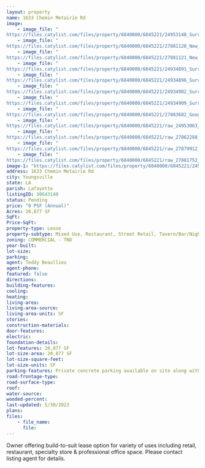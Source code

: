 ```yaml
---
layout: property
name: 1633 Chemin Metairie Rd
image:
    - image_file: "https://files.catylist.com/files/property/6840000/6845221/24953148_Surrounding_Retail.jpg"
    - image_file: "https://files.catylist.com/files/property/6840000/6845221/27881120_New_Pic___1633_Chemin_Metairie___Teddy.jpg"
    - image_file: "https://files.catylist.com/files/property/6840000/6845221/27881121_New_Pic_2___1633_Chemin_Metairie_Pkwy___Teddy.jpg"
    - image_file: "https://files.catylist.com/files/property/6840000/6845221/24934891_Surrounding_Retail__1.JPG"
    - image_file: "https://files.catylist.com/files/property/6840000/6845221/24934896_Surrounding_Retail__2.JPG"
    - image_file: "https://files.catylist.com/files/property/6840000/6845221/24934902_Surrounding_Retail__3.JPG"
    - image_file: "https://files.catylist.com/files/property/6840000/6845221/24934909_Surrounding_Retail__4.JPG"
    - image_file: "https://files.catylist.com/files/property/6840000/6845221/27883682_Google_Map___1633_Chemin_Metairie___Teddy_.png"
    - image_file: "https://files.catylist.com/files/property/6840000/6845221/raw_24953063_Surrounding_Retail.pdf"
    - image_file: "https://files.catylist.com/files/property/6840000/6845221/raw_27862288_Flood___1633_Chemin_Metairie___Teddy.pdf"
    - image_file: "https://files.catylist.com/files/property/6840000/6845221/raw_27879912_Final_Plat_Resub_of_Lot_P_4_recorded_201820335.pdf"
    - image_file: "https://files.catylist.com/files/property/6840000/6845221/raw_27881752_Flyer___1633_Chemin_Metairie___Teddy.pdf"
image-1: "https://files.catylist.com/files/property/6840000/6845221/24986031_Aerial.jpg"
address: 1633 Chemin Metairie Rd
city: Youngsville
state: LA
parish: Lafayette
listingID: 30643140
status: Pending
price: "0 PSF (Annual)"
Acres: 20,877 SF
SqFt:
Price-SqFt:
property-type: Lease
property-subtype: Mixed Use, Restaurant, Street Retail, Tavern/Bar/Nightclub, Other
zoning: COMMERCIAL - TND
year-built:
lot-size:
parking:
agent: Teddy Beaullieu
agent-phone:
featured: false
directions:
building-features:
cooling:
heating:
living-area:
living-area-source:
living-area-units: SF
stories:
construction-materials:
door-features:
electric:
foundation-details:
lot-features: 20,877 SF
lot-size-area: 20,877 SF
lot-size-square-feet:
lot-size-units: SF
parking-features: Private concrete parking available on site along with public on-street parking.
road-frontage-type:
road-surface-type:
roof:
water-source:
wooded-percent:
last-updated: 5/30/2023
plans:
files:
    - file_name:
      file:
---
```

Owner offering build-to-suit lease option for variety of uses including retail, restaurant, specialty store &amp; professional office space. Please contact listing agent for details.
